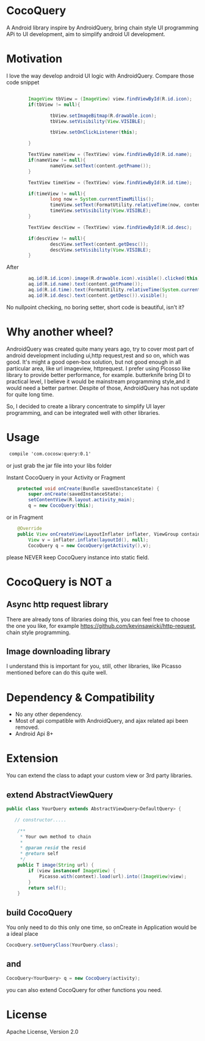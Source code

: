 CocoQuery
=========

A Android library inspire by AndroidQuery, bring chain style UI programming APi to UI development, aim to simplify android UI development.

Motivation
=========
I love the way develop android UI logic with AndroidQuery. Compare those code snippet

``` java

        ImageView tbView = (ImageView) view.findViewById(R.id.icon);
        if(tbView != null){

                tbView.setImageBitmap(R.drawable.icon);
                tbView.setVisibility(View.VISIBLE);

                tbView.setOnClickListener(this);

        }

        TextView nameView = (TextView) view.findViewById(R.id.name);
        if(nameView != null){
                nameView.setText(content.getPname());
        }

        TextView timeView = (TextView) view.findViewById(R.id.time);

        if(timeView != null){
                long now = System.currentTimeMillis();
                timeView.setText(FormatUtility.relativeTime(now, content.getCreate()));
                timeView.setVisibility(View.VISIBLE);
        }

        TextView descView = (TextView) view.findViewById(R.id.desc);

        if(descView != null){
                descView.setText(content.getDesc());
                descView.setVisibility(View.VISIBLE);
        }
 ```

 After

 ``` java
         aq.id(R.id.icon).image(R.drawable.icon).visible().clicked(this);
         aq.id(R.id.name).text(content.getPname());
         aq.id(R.id.time).text(FormatUtility.relativeTime(System.currentTimeMillis(), content.getCreate())).visible();
         aq.id(R.id.desc).text(content.getDesc()).visible();
 ```

 No nullpoint checking, no boring setter, short code is beautiful, isn't it?


 Why another wheel?
=========

 AndroidQuery was created quite many years ago, try to cover most part of android development including ui,http request,rest and so on, which was good.
 It's might a good open-box solution, but not good enough in all particular area, like url imageview, httprequest. I prefer using Picosso like library to provide better performance, for example.
butterknife bring DI to practical level, I believe it would be mainstream programming style,and it would need a better partner.
 Despite of those, AndroidQuery has not update for quite long time.

 So, I decided to create a library concentrate to simplify UI layer programming, and can be integrated well with other libraries.


 Usage
========

```xml
 compile 'com.cocosw:query:0.1'
```
or just grab the jar file into your libs folder

Instant CocoQuery in your Activity or Fragment

``` java
    protected void onCreate(Bundle savedInstanceState) {
        super.onCreate(savedInstanceState);
        setContentView(R.layout.activity_main);
        q = new CocoQuery(this);
```
or in Fragment
``` java
    @Override
    public View onCreateView(LayoutInflater inflater, ViewGroup container, Bundle savedInstanceState) {
        View v = inflater.inflate(layoutId(), null);
        CocoQuery q = new CocoQuery(getActivity(),v);
```

please NEVER keep CocoQuery instance into static field.

 CocoQuery is NOT a
=========
 Async http request library
---------
 There are already tons of libraries doing this, you can feel free to choose the one you like, for example https://github.com/kevinsawicki/http-request, chain style programming.
 
 Image downloading library
---------
 I understand this is important for you, still, other libraries, like Picasso mentioned before can do this quite well.
 
 Dependency & Compatibility
=========
 - No any other dependency.
 - Most of api compatible with AndroidQuery, and ajax related api been removed.
 - Android Api 8+
 
 Extension
=========
 You can extend the class to adapt your custom view or 3rd party libraries.

extend AbstractViewQuery
---------
``` java
public class YourQuery extends AbstractViewQuery<DefaultQuery> {

   // constructor.....

    /**
     * Your own method to chain
     *
     * @param resid the resid
     * @return self
     */
    public T image(String url) {
        if (view instanceof ImageView) {
            Picasso.with(context).load(url).into((ImageView)view);
        }
        return self();
    }
 ```

build CocoQuery
---------
You only need to do this only one time, so onCreate in Application would be a ideal place

``` java
CocoQuery.setQueryClass(YourQuery.class);
```

and
---------
``` java
CocoQuery<YourQuery> q = new CocoQuery(activity);
```

you can also extend CocoQuery for other functions you need.


License
==========
Apache License, Version 2.0


